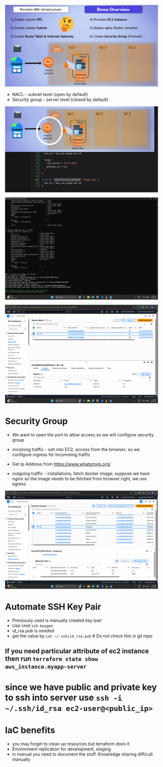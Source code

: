 ![Demo-Overview-EC2-Terraform](/assets/Demo-Overview-EC2-Terraform.png)

- NACL - subnet level (open by default)
- Security group - server level (closed by default)

![igw-ec2-terraform](/assets/igw-ec2-terraform.png)

![plan-apply-igw](/assets/plan-apply-igw.png)

![route-tables-created](/assets/route-tables-created.png)

# Security Group
- We want to open the port to allow access so we will configure security group
- incoming traffic - ssh into EC2, access from the browser; so we configure ingress for incomming traffic   

- Get Ip Address from https://www.whatsmyip.org/

- outgoing traffic - installations, fetch docker image; suppose we have nginx so the image needs to be fetched from browser right, we use egress

![sg-created-ec2](/assets/sg-created-ec2.png)

# Automate SSH Key Pair
- Previously used is manually created key-pair 
- Use cmd `ssh-keygen`
- id_rsa.pub is needed
- get the value by `cat ~/.ssh/id_rsa.pub` # Do not check this in git repo

## If you need particular attribute of ec2 instance then run `terraform state show aws_instance.myapp-server` 
# since we have public and private key to ssh into server use `ssh -i ~/.ssh/id_rsa ec2-user@<public_ip>`

# IaC benefits 
- you may forget to clean up resources but terraform does it
- Environment replication for development, staging 
- in manual you need to document the stuff. Knowledge sharing difficult manually 